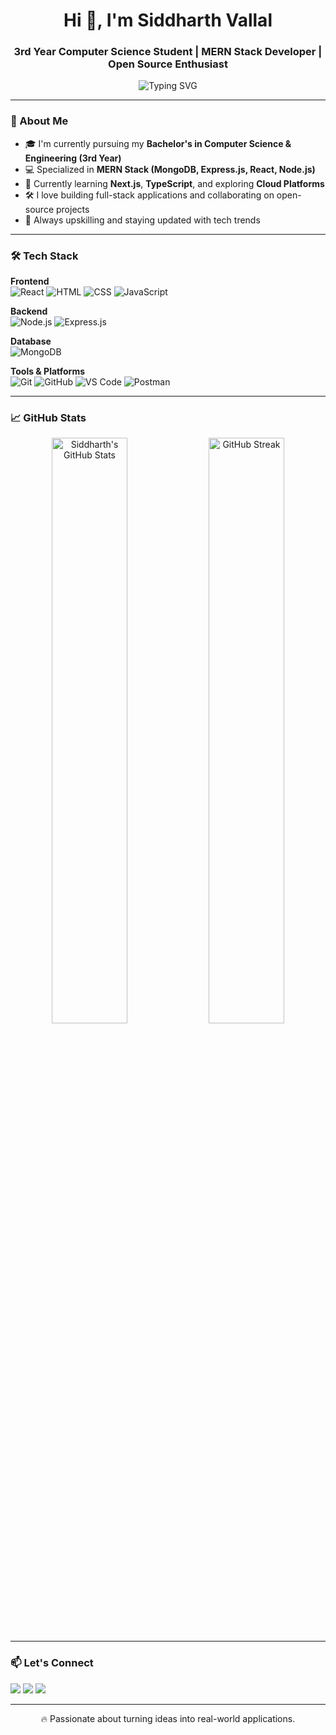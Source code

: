 <h1 align="center">Hi 👋, I'm Siddharth Vallal</h1>
<h3 align="center">3rd Year Computer Science Student | MERN Stack Developer | Open Source Enthusiast</h3>

<p align="center">
  <img src="https://readme-typing-svg.herokuapp.com?font=Fira+Code&size=22&pause=1000&center=true&vCenter=true&width=435&lines=Passionate+about+Web+Development;Building+Full+Stack+Apps;Learning+New+Tech+Everyday" alt="Typing SVG" />
</p>

---

### 🚀 About Me

- 🎓 I'm currently pursuing my **Bachelor's in Computer Science & Engineering (3rd Year)**  
- 💻 Specialized in **MERN Stack (MongoDB, Express.js, React, Node.js)**
- 🌱 Currently learning **Next.js**, **TypeScript**, and exploring **Cloud Platforms**
- 🛠️ I love building full-stack applications and collaborating on open-source projects
- 🧠 Always upskilling and staying updated with tech trends

---

### 🛠️ Tech Stack

**Frontend**  
![React](https://img.shields.io/badge/-React-61DAFB?style=flat&logo=react&logoColor=white) 
![HTML](https://img.shields.io/badge/-HTML5-E34F26?style=flat&logo=html5&logoColor=white) 
![CSS](https://img.shields.io/badge/-CSS3-1572B6?style=flat&logo=css3) 
![JavaScript](https://img.shields.io/badge/-JavaScript-F7DF1E?style=flat&logo=javascript&logoColor=black)

**Backend**  
![Node.js](https://img.shields.io/badge/-Node.js-339933?style=flat&logo=node.js&logoColor=white) 
![Express.js](https://img.shields.io/badge/-Express.js-000000?style=flat&logo=express&logoColor=white)

**Database**  
![MongoDB](https://img.shields.io/badge/-MongoDB-47A248?style=flat&logo=mongodb&logoColor=white)

**Tools & Platforms**  
![Git](https://img.shields.io/badge/-Git-F05032?style=flat&logo=git&logoColor=white)
![GitHub](https://img.shields.io/badge/-GitHub-181717?style=flat&logo=github&logoColor=white)
![VS Code](https://img.shields.io/badge/-VSCode-007ACC?style=flat&logo=visual-studio-code)
![Postman](https://img.shields.io/badge/-Postman-FF6C37?style=flat&logo=postman&logoColor=white)

---

### 📈 GitHub Stats

<p align="center">
  <img src="https://github-readme-stats.vercel.app/api?username=sidvallal&show_icons=true&theme=radical" alt="Siddharth's GitHub Stats" width="49%"/>
  <img src="https://github-readme-streak-stats.herokuapp.com/?user=sidvallal&theme=radical" alt="GitHub Streak" width="49%"/>
</p>

---

### 📫 Let's Connect

<p align="left">
  <a href="https://www.linkedin.com/in/siddharthvallal/" target="_blank"><img src="https://img.shields.io/badge/LinkedIn-blue?style=for-the-badge&logo=linkedin&logoColor=white"/></a>
  <a href="mailto:siddharthvallal@example.com"><img src="https://img.shields.io/badge/Email-D14836?style=for-the-badge&logo=gmail&logoColor=white"/></a>
  <a href="https://portfolio-url.com" target="_blank"><img src="https://img.shields.io/badge/Portfolio-121212?style=for-the-badge&logo=vercel&logoColor=white"/></a>
</p>

---

<p align="center">
  🔥 Passionate about turning ideas into real-world applications.
</p>

